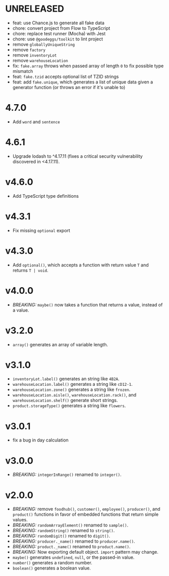 # UNRELEASED

- feat: use Chance.js to generate all fake data
- chore: convert project from Flow to TypeScript
- chore: replace test runner (Mocha) with Jest
- chore: use `@goodeggs/toolkit` to lint project
- remove `globallyUniqueString`
- remove `factory`
- remove `inventoryLot`
- remove `warehouseLocation`
- fix: `fake.array` throws when passed array of length `0` to fix possible type mismatch
- feat: `fake.tzid` accepts optional list of TZID strings
- feat: add `fake.unique`, which generates a list of unique data given a generator function (or throws an error if it's unable to)

# 4.7.0

* Add `word` and `sentence`

# 4.6.1

* Upgrade lodash to ^4.17.11 (fixes a critical security vulnerability discovered in <4.17.11).

# v4.6.0

* Add TypeScript type definitions

# v4.3.1

* Fix missing `optional` export

# v4.3.0

* Add `optional()`, which accepts a function with return value `T` and returns `T | void`.

# v4.0.0

* *BREAKING:* `maybe()` now takes a function that returns a value, instead of a value.

# v3.2.0

* `array()` generates an array of variable length.

# v3.1.0

* `inventoryLot.label()` generates an string like `4B2A`.
* `warehouseLocation.label()` generates a string like `cD12-1`.
* `warehouseLocation.zone()` generates a string like `frozen`.
* `warehouseLocation.aisle()`, `warehouseLocation.rack()`, and `warehouseLocation.shelf()` generate short strings.
* `product.storageType()` generates a string like `flowers`.

# v3.0.1

* fix a bug in day calculation

# v3.0.0

* *BREAKING:* `integerInRange()` renamed to `integer()`.

# v2.0.0

* *BREAKING:* remove `foodhub()`, `customer()`, `employee()`, `producer()`, and `product()` functions in favor of embedded functions that return simple values.
* *BREAKING:* `randomArrayElement()` renamed to `sample()`.
* *BREAKING:* `randomString()` renamed to `string()`.
* *BREAKING:* `randomDigit()` renamed to `digit()`.
* *BREAKING:* `producer._name()` renamed to `producer.name()`.
* *BREAKING:* `product._name()` renamed to `product.name()`.
* *BREAKING:* Now exporting default object. `import` pattern may change.
* `maybe()` generates `undefined`, `null`, or the passed-in value.
* `number()` generates a random number.
* `boolean()` generates a boolean value.
